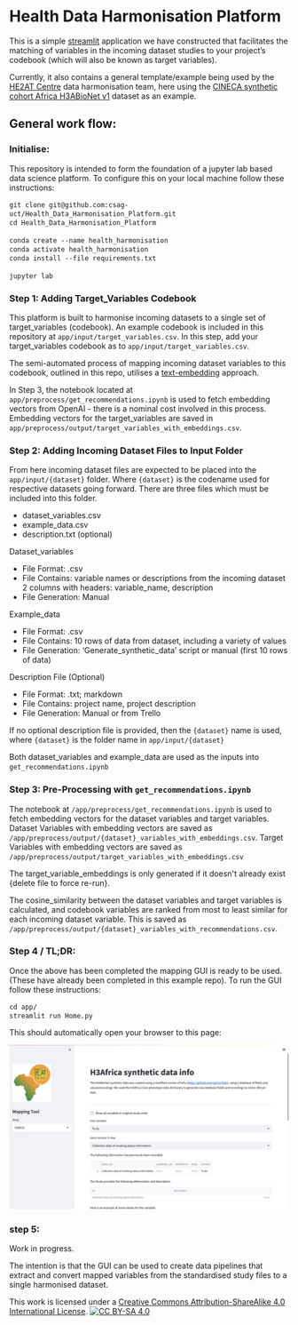 # Health Data Harmonisation Platform

This is a simple [streamlit](https://streamlit.io) application we have constructed that facilitates the matching of variables in the incoming dataset studies to your project’s codebook (which will also be known as target variables).

Currently, it also contains a general template/example being used by the [HE2AT Centre](https://heatcenter.wrhi.ac.za) data harmonisation team, here using the [CINECA synthetic cohort Africa H3ABioNet v1](https://www.cineca-project.eu/synthetic-data/sdc-africa-h3abionet-v1) dataset as an example.


## General work flow:

### Initialise:

This repository is intended to form the foundation of a jupyter lab based data science platform. To configure this on your local machine follow these instructions:

```
git clone git@github.com:csag-uct/Health_Data_Harmonisation_Platform.git
cd Health_Data_Harmonisation_Platform

conda create --name health_harmonisation
conda activate health_harmonisation
conda install --file requirements.txt

jupyter lab
```

### Step 1: Adding Target_Variables Codebook 

This platform is built to harmonise incoming datasets to a single set of target_variables (codebook). An example codebook is included in this repository at `app/input/target_variables.csv`. In this step, add your target_variables codebook as to `app/input/target_variables.csv`. 



The semi-automated process of mapping incoming dataset variables to this codebook, outlined in this repo, utilises a [text-embedding](https://platform.openai.com/docs/guides/embeddings/what-are-embeddings) approach. 

In Step 3, the notebook located at `app/preprocess/get_recommendations.ipynb` is used to fetch embedding vectors from OpenAI - there is a nominal cost involved in this process. Embedding vectors for the target_variables are saved in `app/preprocess/output/target_variables_with_embeddings.csv`. 



### Step 2: Adding Incoming Dataset Files to Input Folder

From here incoming dataset files are expected to be placed into the `app/input/{dataset}` folder. Where `{dataset}` is the codename used for respective datasets going forward. There are three files which must be included into this folder. 

- dataset_variables.csv
- example_data.csv 
- description.txt (optional) 

Dataset_variables
- File Format: .csv
- File Contains: variable names or descriptions from the incoming dataset
2 columns with headers: variable_name, description
- File Generation: Manual

Example_data
- File Format: .csv
- File Contains: 10 rows of data from dataset, including a variety of values 
- File Generation: ‘Generate_synthetic_data’ script or manual (first 10 rows of data) 

Description File (Optional)
- File Format: .txt; markdown
- File Contains: project name, project description
- File Generation: Manual or from Trello

If no optional description file is provided, then the `{dataset}` name is used, where `{dataset}` is the folder name in `app/input/{dataset}`

Both dataset_variables and example_data are used as the inputs into `get_recommendations.ipynb`


### Step 3: Pre-Processing with `get_recommendations.ipynb` 

The notebook at `/app/preprocess/get_recommendations.ipynb` is used to fetch embedding vectors for the dataset variables and target variables. Dataset Variables with embedding vectors are saved as `/app/preprocess/output/{dataset}_variables_with_embeddings.csv`. Target Variables with embedding vectors are saved as `/app/preprocess/output/target_variables_with_embeddings.csv` 

The target_variable_embeddings is only generated if it doesn't already exist {delete file to force re-run}. 

The cosine_similarity between the dataset variables and target variables is calculated, and codebook variables are ranked from most to least similar for each incoming dataset variable. This is saved as `/app/preprocess/output/{dataset}_variables_with_recommendations.csv`. 



### Step 4 / TL;DR:

Once the above has been completed the mapping GUI is ready to be used. (These have already been completed in this example repo). To run the GUI follow these instructions:

```
cd app/
streamlit run Home.py
```

This should automatically open your browser to this page:

![GUI screenshot](GUI.png)

### step 5:
Work in progress. 

The intention is that the GUI can be used to create data pipelines that extract and convert mapped variables from the standardised study files to a single harmonised dataset. 


This work is licensed under a
[Creative Commons Attribution-ShareAlike 4.0 International License][cc-by-sa].  [![CC BY-SA 4.0][cc-by-sa-image]][cc-by-sa]

[cc-by-sa]: http://creativecommons.org/licenses/by-sa/4.0/
[cc-by-sa-image]: https://licensebuttons.net/l/by-sa/4.0/88x31.png
[cc-by-sa-shield]: https://img.shields.io/badge/License-CC%20BY--SA%204.0-lightgrey.svg
